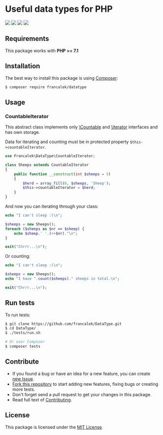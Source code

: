 # Useful data types for PHP

[![](https://img.shields.io/github/release/francalek/datatype.svg?style=flat&sort=semver)](https://github.com/francalek/datatype/releases/)
[![](https://img.shields.io/github/license/francalek/datatype.svg?style=flat)](https://github.com/francalek/datatype/blob/main/LICENSE.md)
[![](https://img.shields.io/packagist/php-v/francalek/datatype.svg?style=flat)](https://github.com/francalek/datatype/blob/main/LICENSE.md)
[![](https://img.shields.io/github/workflow/status/francalek/datatype/PHP%20Composer?style=flat)](https://github.com/francalek/DataType/actions/workflows/php.yml)

## Requirements

This package works with **PHP >= 7.1**

## Installation

The best way to install this package is using [Composer](https://getcomposer.org/):

```bash
$ composer require francalek/datatype
```

## Usage

### CountableIterator

This abstract class implements only [\Countable](https://www.php.net/manual/en/class.countable.php) and [\Iterator](https://www.php.net/manual/en/class.iterator) interfaces and has own storage.

Data for iterating and counting must be in protected property `$this->countableIterator`.

```php
use Francalek\DataType\CountableIterator;

class Sheeps extends CountableIterator
{
	public function __construct(int $sheeps = 5)
	{
		$herd = array_fill(0, $sheeps, 'Sheep');
		$this->countableIterator = $herd;
	}
}
```
And now you can iterating through your class:

```php
echo "I can't sleep :(\n";

$sheeps = new Sheeps();
foreach ($sheeps as $nr => $sheep) {
	echo $sheep.' '.(++$nr)."\n";
}

exit("Chrrr...\n");
```

Or counting:

```php
echo "I can't sleep :(\n";

$sheeps = new Sheeps();
echo "I have ".count($sheeps)." sheeps in total.\n";

exit("Chrrr...\n");
```

## Run tests

To run tests:
```bash
$ git clone https://github.com/francalek/DataType.git
$ cd DataType/
$ ./tests/run.sh

# Or over Composer
$ composer tests
```

## Contribute

- If you found a bug or have an idea for a new feature, you can create [new Issue](https://github.com/francalek/DataType/issues).
- [Fork this repository](https://github.com/francalek/DataType/fork) to start adding new features, fixing bugs or creating more tests.
- Don't forget send a pull request to get your changes in this package.
- Read full text of [Contributing](./CONTRIBUTING.md).

## License

This package is licensed under the [MIT License](./LICENSE.md).
